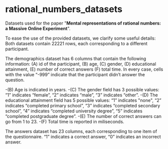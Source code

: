 # rational_numbers_datasets
Datasets used for the paper "**Mental representations of rational numbers: a Massive Online Experiment**".

To ease the use of the provided datasets, we clarify some useful details:
Both datasets contain 22221 rows, each corresponding to a different participant.

The demographics dataset has 6 columns that contain the following information: (A) id of the participant, (B) age, (C) gender, (D) educational attainment, (E) number of correct answers (F) total time. In every case, cells with the value “-999” indicate that the participant didn’t answer the question.

  -(B) Age is indicated in years.
  -(C) The gender field has 3 possible values: “1” indicates “female”, “2” indicates “male”, “3” indicates “other”.
  -(D) The educational attainment field has 5 possible values: “1” indicates "none", “2” indicates “completed primary school”, “3”  indicates “completed secondary school”, “4” indicates “completed university degree”, “5” indicates “completed postgraduate degree”.
  -(E) The number of correct answers can go from 1 to 23.
  -(F) Total time is reported in miliseconds.

The answers dataset has 23 columns, each corresponding to one item of the questionnaire. “1” indicates a correct answer, “0” indicates an incorrect answer.

